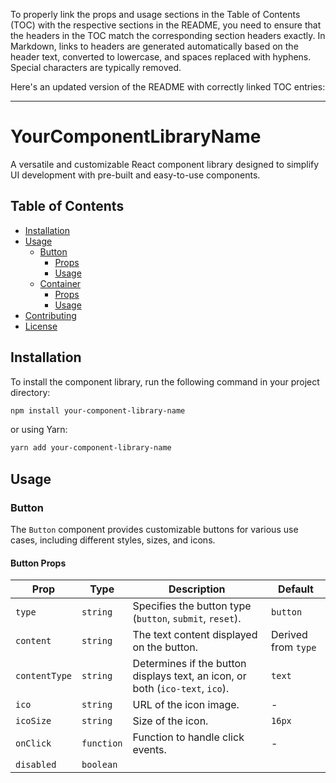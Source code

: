 To properly link the props and usage sections in the Table of Contents (TOC) with the respective sections in the README, you need to ensure that the headers in the TOC match the corresponding section headers exactly. In Markdown, links to headers are generated automatically based on the header text, converted to lowercase, and spaces replaced with hyphens. Special characters are typically removed.

Here's an updated version of the README with correctly linked TOC entries:

---

# **YourComponentLibraryName**

A versatile and customizable React component library designed to simplify UI development with pre-built and easy-to-use components.

## **Table of Contents**
- [Installation](#installation)
- [Usage](#usage)
  - [Button](#button)
    - [Props](#button-props)
    - [Usage](#button-usage)
  - [Container](#container)
    - [Props](#container-props)
    - [Usage](#container-usage)
- [Contributing](#contributing)
- [License](#license)

## **Installation**

To install the component library, run the following command in your project directory:

```bash
npm install your-component-library-name
```

or using Yarn:

```bash
yarn add your-component-library-name
```

## **Usage**

### **Button**

The `Button` component provides customizable buttons for various use cases, including different styles, sizes, and icons.

#### **Button Props**

| Prop          | Type         | Description                                                                                              | Default             |
|---------------|--------------|----------------------------------------------------------------------------------------------------------|---------------------|
| `type`        | `string`     | Specifies the button type (`button`, `submit`, `reset`).                                                 | `button`            |
| `content`     | `string`     | The text content displayed on the button.                                                                | Derived from `type` |
| `contentType` | `string`     | Determines if the button displays text, an icon, or both (`ico-text`, `ico`).                            | `text`              |
| `ico`         | `string`     | URL of the icon image.                                                                                   | -                   |
| `icoSize`     | `string`     | Size of the icon.                                                                                        | `16px`              |
| `onClick`     | `function`   | Function to handle click events.                                                                         | -                   |
| `disabled`    | `boolean`